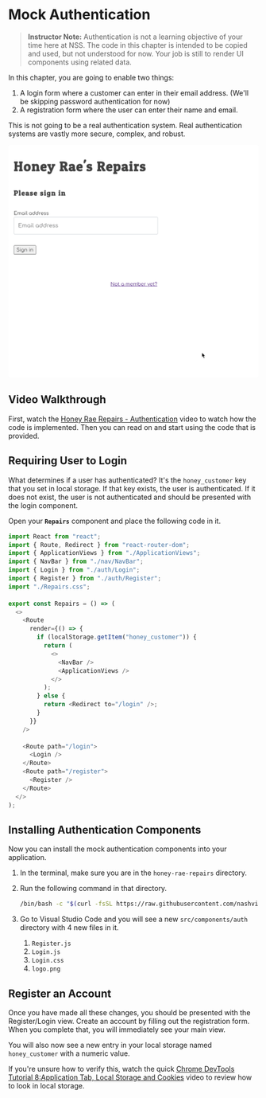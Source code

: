 # Mock Authentication

> **Instructor Note:** Authentication is not a learning objective of your time here at NSS. The code in this chapter is intended to be copied and used, but not understood for now. Your job is still to render UI components using related data.

In this chapter, you are going to enable two things:

1. A login form where a customer can enter in their email address. (We'll be skipping password authentication for now)
1. A registration form where the user can enter their name and email.

This is not going to be a real authentication system. Real authentication systems are vastly more secure, complex, and robust.

![animation of registration and login and logout](./images/honey-rae-auth.gif)

## Video Walkthrough

First, watch the [Honey Rae Repairs - Authentication](https://vimeo.com/572858414) video to watch how the code is implemented. Then you can read on and start using the code that is provided.

## Requiring User to Login

What determines if a user has authenticated? It's the `honey_customer` key that you set in local storage. If that key exists, the user is authenticated. If it does not exist, the user is not authenticated and should be presented with the login component.

Open your **`Repairs`** component and place the following code in it.

```js
import React from "react";
import { Route, Redirect } from "react-router-dom";
import { ApplicationViews } from "./ApplicationViews";
import { NavBar } from "./nav/NavBar";
import { Login } from "./auth/Login";
import { Register } from "./auth/Register";
import "./Repairs.css";

export const Repairs = () => (
  <>
    <Route
      render={() => {
        if (localStorage.getItem("honey_customer")) {
          return (
            <>
              <NavBar />
              <ApplicationViews />
            </>
          );
        } else {
          return <Redirect to="/login" />;
        }
      }}
    />

    <Route path="/login">
      <Login />
    </Route>
    <Route path="/register">
      <Register />
    </Route>
  </>
);
```

## Installing Authentication Components

Now you can install the mock authentication components into your application.

1. In the terminal, make sure you are in the `honey-rae-repairs` directory.
1. Run the following command in that directory.

    ```sh
    /bin/bash -c "$(curl -fsSL https://raw.githubusercontent.com/nashville-software-school/client-side-mastery/cohort-50/book-6-honey-rae-repairs/chapters/scripts/auth.sh)"
    ```
1. Go to Visual Studio Code and you will see a new `src/components/auth` directory with 4 new files in it.
   1. `Register.js`
   1. `Login.js`
   1. `Login.css`
   1. `logo.png`

## Register an Account

Once you have made all these changes, you should be presented with the Register/Login view. Create an account by filling out the registration form. When you complete that, you will immediately see your main view.

You will also now see a new entry in your local storage named `honey_customer` with a numeric value.

If you're unsure how to verify this, watch the quick [Chrome DevTools Tutorial 8:Application Tab, Local Storage and Cookies](https://youtu.be/XSfTz9SZjTM?t=76) video to review how to look in local storage.
